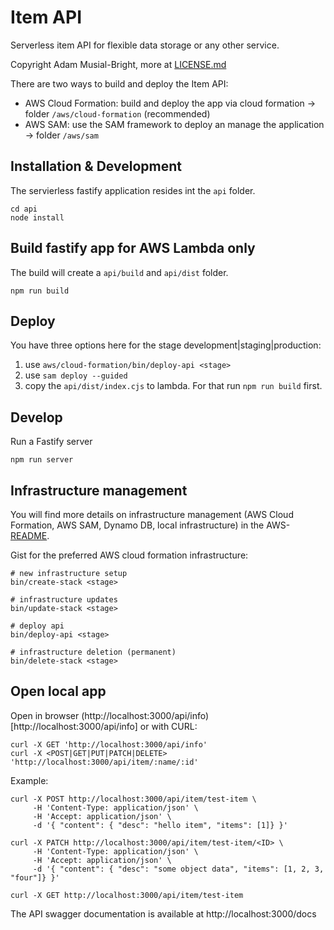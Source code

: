 # Item API
Serverless item API for flexible data storage or any other service.

Copyright Adam Musial-Bright, more at [LICENSE.md](LICENSE.md)

There are two ways to build and deploy the Item API:
- AWS Cloud Formation: build and deploy the app via cloud formation -> folder `/aws/cloud-formation` (recommended)
- AWS SAM: use the SAM framework to deploy an manage the application -> folder `/aws/sam`


## Installation & Development
The servierless fastify application resides int the `api` folder.
```
cd api
node install
```

## Build fastify app for AWS Lambda only
The build will create a `api/build` and `api/dist` folder.
```
npm run build
```

## Deploy
You have three options here for the stage development|staging|production:
1. use `aws/cloud-formation/bin/deploy-api <stage>`
2. use `sam deploy --guided`
3. copy the `api/dist/index.cjs` to lambda. For that run `npm run build` first.

## Develop
Run a Fastify server
```
npm run server
```

## Infrastructure management
You will find more details on infrastructure management (AWS Cloud Formation, AWS SAM, Dynamo DB, local infrastructure) in the AWS-[README](aws/README.md).

Gist for the preferred AWS cloud formation infrastructure:
```
# new infrastructure setup
bin/create-stack <stage>

# infrastructure updates
bin/update-stack <stage>

# deploy api
bin/deploy-api <stage>

# infrastructure deletion (permanent)
bin/delete-stack <stage>
```


## Open local app
Open in browser (http://localhost:3000/api/info)[http://localhost:3000/api/info] or with CURL:
```
curl -X GET 'http://localhost:3000/api/info'
curl -X <POST|GET|PUT|PATCH|DELETE> 'http://localhost:3000/api/item/:name/:id'
```

Example:
```
curl -X POST http://localhost:3000/api/item/test-item \
     -H 'Content-Type: application/json' \
     -H 'Accept: application/json' \
     -d '{ "content": { "desc": "hello item", "items": [1]} }'

curl -X PATCH http://localhost:3000/api/item/test-item/<ID> \
     -H 'Content-Type: application/json' \
     -H 'Accept: application/json' \
     -d '{ "content": { "desc": "some object data", "items": [1, 2, 3, "four"]} }'

curl -X GET http://localhost:3000/api/item/test-item
```

The API swagger documentation is available at http://localhost:3000/docs


